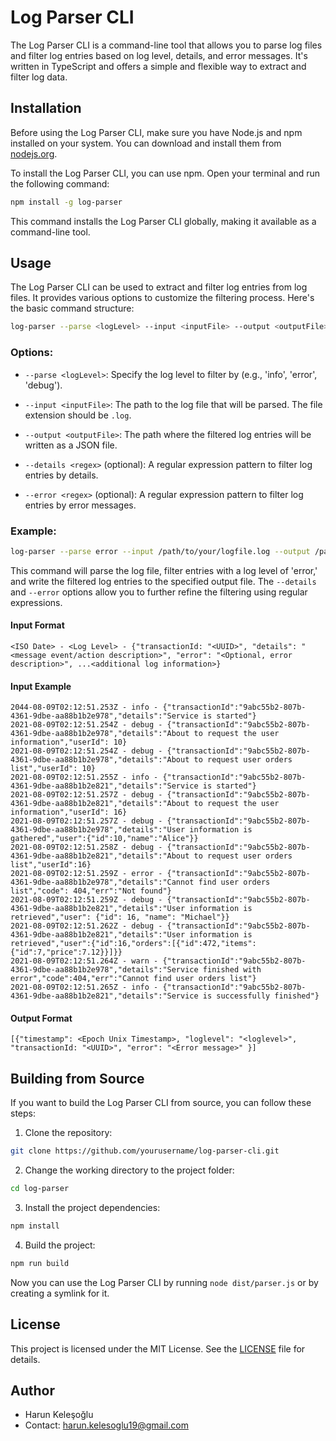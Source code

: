 # Log Parser CLI

The Log Parser CLI is a command-line tool that allows you to parse log files and filter log entries based on log level, details, and error messages. It's written in TypeScript and offers a simple and flexible way to extract and filter log data.

## Installation

Before using the Log Parser CLI, make sure you have Node.js and npm installed on your system. You can download and install them from [nodejs.org](https://nodejs.org/).

To install the Log Parser CLI, you can use npm. Open your terminal and run the following command:

```bash
npm install -g log-parser
```

This command installs the Log Parser CLI globally, making it available as a command-line tool.

## Usage

The Log Parser CLI can be used to extract and filter log entries from log files. It provides various options to customize the filtering process. Here's the basic command structure:

```bash
log-parser --parse <logLevel> --input <inputFile> --output <outputFile> --details <regex> --error <regex>
```

### Options:

- `--parse <logLevel>`: Specify the log level to filter by (e.g., 'info', 'error', 'debug').

- `--input <inputFile>`: The path to the log file that will be parsed. The file extension should be `.log`.

- `--output <outputFile>`: The path where the filtered log entries will be written as a JSON file.

- `--details <regex>` (optional): A regular expression pattern to filter log entries by details.

- `--error <regex>` (optional): A regular expression pattern to filter log entries by error messages.

### Example:

```bash
log-parser --parse error --input /path/to/your/logfile.log --output /path/to/outputfile.json --details ".*failed.*" --error ".*timeout.*"
```

This command will parse the log file, filter entries with a log level of 'error,' and write the filtered log entries to the specified output file. The `--details` and `--error` options allow you to further refine the filtering using regular expressions.

#### Input Format

```text
<ISO Date> - <Log Level> - {"transactionId: "<UUID>", "details": "<message event/action description>", "error": "<Optional, error description>", ...<additional log information>}
```

#### Input Example

```text
2044-08-09T02:12:51.253Z - info - {"transactionId":"9abc55b2-807b-4361-9dbe-aa88b1b2e978","details":"Service is started"}
2021-08-09T02:12:51.254Z - debug - {"transactionId":"9abc55b2-807b-4361-9dbe-aa88b1b2e978","details":"About to request the user information","userId": 10}
2021-08-09T02:12:51.254Z - debug - {"transactionId":"9abc55b2-807b-4361-9dbe-aa88b1b2e978","details":"About to request user orders list","userId": 10}
2021-08-09T02:12:51.255Z - info - {"transactionId":"9abc55b2-807b-4361-9dbe-aa88b1b2e821","details":"Service is started"}
2021-08-09T02:12:51.257Z - debug - {"transactionId":"9abc55b2-807b-4361-9dbe-aa88b1b2e821","details":"About to request the user information","userId": 16}
2021-08-09T02:12:51.257Z - debug - {"transactionId":"9abc55b2-807b-4361-9dbe-aa88b1b2e978","details":"User information is gathered","user":{"id":10,"name":"Alice"}}
2021-08-09T02:12:51.258Z - debug - {"transactionId":"9abc55b2-807b-4361-9dbe-aa88b1b2e821","details":"About to request user orders list","userId":16}
2021-08-09T02:12:51.259Z - error - {"transactionId":"9abc55b2-807b-4361-9dbe-aa88b1b2e978","details":"Cannot find user orders list","code": 404,"err":"Not found"}
2021-08-09T02:12:51.259Z - debug - {"transactionId":"9abc55b2-807b-4361-9dbe-aa88b1b2e821","details":"User information is retrieved","user": {"id": 16, "name": "Michael"}}
2021-08-09T02:12:51.262Z - debug - {"transactionId":"9abc55b2-807b-4361-9dbe-aa88b1b2e821","details":"User information is retrieved","user":{"id":16,"orders":[{"id":472,"items":{"id":7,"price":7.12}}]}}
2021-08-09T02:12:51.264Z - warn - {"transactionId":"9abc55b2-807b-4361-9dbe-aa88b1b2e978","details":"Service finished with error","code":404,"err":"Cannot find user orders list"}
2021-08-09T02:12:51.265Z - info - {"transactionId":"9abc55b2-807b-4361-9dbe-aa88b1b2e821","details":"Service is successfully finished"}
```

#### Output Format

```text
[{"timestamp": <Epoch Unix Timestamp>, "loglevel": "<loglevel>", "transactionId: "<UUID>", "error": "<Error message>" }]
```

## Building from Source

If you want to build the Log Parser CLI from source, you can follow these steps:

1. Clone the repository:

```bash
git clone https://github.com/yourusername/log-parser-cli.git
```

2. Change the working directory to the project folder:

```bash
cd log-parser
```

3. Install the project dependencies:

```bash
npm install
```

4. Build the project:

```bash
npm run build
```

Now you can use the Log Parser CLI by running `node dist/parser.js` or by creating a symlink for it.

## License

This project is licensed under the MIT License. See the [LICENSE](LICENSE) file for details.

## Author

- Harun Keleşoğlu
- Contact: harun.kelesoglu19@gmail.com
